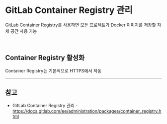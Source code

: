 # GitLab Container Registry 관리

GitLab Container Registry를 사용하면 모든 프로젝트가 Docker 이미지를 저장할 자체 공간 사용 가능

<br>

## Container Registry 활성화
Container Registry는 기본적으로 HTTPS에서 작동

<hr>

## 참고
- GitLab Container Registry 관리 - https://docs.gitlab.com/ee/administration/packages/container_registry.html
